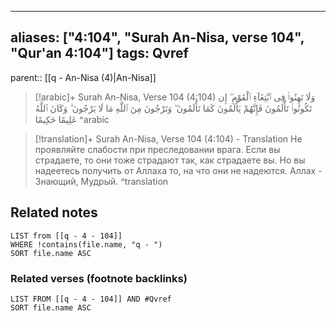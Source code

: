 
---
aliases: ["4:104", "Surah An-Nisa, verse 104", "Qur'an 4:104"]
tags: Qvref
---

parent:: [[q - An-Nisa (4)|An-Nisa]]

> [!arabic]+ Surah An-Nisa, Verse 104 (4:104)
> <span class="quran-arabic">وَلَا تَهِنُوا۟ فِى ٱبْتِغَآءِ ٱلْقَوْمِ ۖ إِن تَكُونُوا۟ تَأْلَمُونَ فَإِنَّهُمْ يَأْلَمُونَ كَمَا تَأْلَمُونَ ۖ وَتَرْجُونَ مِنَ ٱللَّهِ مَا لَا يَرْجُونَ ۗ وَكَانَ ٱللَّهُ عَلِيمًا حَكِيمًا</span>
^arabic

> [!translation]+ Surah An-Nisa, Verse 104 (4:104) - Translation
> Не проявляйте слабости при преследовании врага. Если вы страдаете, то они тоже страдают так, как страдаете вы. Но вы надеетесь получить от Аллаха то, на что они не надеются. Аллах - Знающий, Мудрый.
^translation



## Related notes
```dataview
LIST from [[q - 4 - 104]]
WHERE !contains(file.name, "q - ")
SORT file.name ASC
```

### Related verses (footnote backlinks)
```dataview
LIST FROM [[q - 4 - 104]] AND #Qvref
SORT file.name ASC
```

